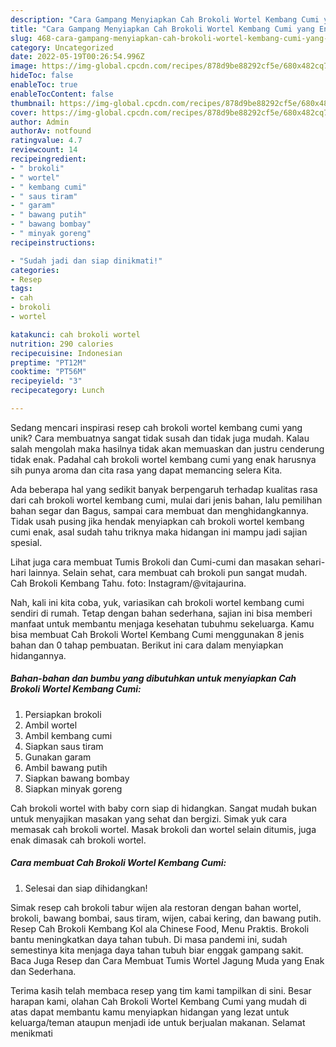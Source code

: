 ```yaml
---
description: "Cara Gampang Menyiapkan Cah Brokoli Wortel Kembang Cumi yang Enak"
title: "Cara Gampang Menyiapkan Cah Brokoli Wortel Kembang Cumi yang Enak"
slug: 468-cara-gampang-menyiapkan-cah-brokoli-wortel-kembang-cumi-yang-enak
category: Uncategorized
date: 2022-05-19T00:26:54.996Z
image: https://img-global.cpcdn.com/recipes/878d9be88292cf5e/680x482cq70/cah-brokoli-wortel-kembang-cumi-foto-resep-utama.jpg
hideToc: false
enableToc: true
enableTocContent: false
thumbnail: https://img-global.cpcdn.com/recipes/878d9be88292cf5e/680x482cq70/cah-brokoli-wortel-kembang-cumi-foto-resep-utama.jpg
cover: https://img-global.cpcdn.com/recipes/878d9be88292cf5e/680x482cq70/cah-brokoli-wortel-kembang-cumi-foto-resep-utama.jpg
author: Admin
authorAv: notfound
ratingvalue: 4.7
reviewcount: 14
recipeingredient:
- " brokoli"
- " wortel"
- " kembang cumi"
- " saus tiram"
- " garam"
- " bawang putih"
- " bawang bombay"
- " minyak goreng"
recipeinstructions:

- "Sudah jadi dan siap dinikmati!"
categories:
- Resep
tags:
- cah
- brokoli
- wortel

katakunci: cah brokoli wortel 
nutrition: 290 calories
recipecuisine: Indonesian
preptime: "PT12M"
cooktime: "PT56M"
recipeyield: "3"
recipecategory: Lunch

---
```





Sedang mencari inspirasi resep cah brokoli wortel kembang cumi yang unik? Cara membuatnya sangat tidak susah dan tidak juga mudah. Kalau salah mengolah maka hasilnya tidak akan memuaskan dan justru cenderung tidak enak. Padahal cah brokoli wortel kembang cumi yang enak harusnya sih punya aroma dan cita rasa yang dapat memancing selera Kita.





Ada beberapa hal yang sedikit banyak berpengaruh terhadap kualitas rasa dari cah brokoli wortel kembang cumi, mulai dari jenis bahan, lalu pemilihan bahan segar dan Bagus, sampai cara membuat dan menghidangkannya. Tidak usah pusing jika hendak menyiapkan cah brokoli wortel kembang cumi enak,      asal sudah tahu triknya maka hidangan ini mampu jadi sajian spesial.














Lihat juga cara membuat Tumis Brokoli dan Cumi-cumi dan masakan sehari-hari lainnya. Selain sehat, cara membuat cah brokoli pun sangat mudah. Cah Brokoli Kembang Tahu. foto: Instagram/@vitajaurina.






Nah, kali ini kita coba, yuk, variasikan cah brokoli wortel kembang cumi sendiri di rumah. Tetap dengan bahan sederhana, sajian ini bisa memberi manfaat untuk membantu menjaga kesehatan tubuhmu sekeluarga. Kamu bisa membuat Cah Brokoli Wortel Kembang Cumi menggunakan 8 jenis bahan dan 0 tahap pembuatan. Berikut ini cara dalam menyiapkan hidangannya.

<!--inarticleads1-->

##### Bahan-bahan dan bumbu yang dibutuhkan untuk menyiapkan Cah Brokoli Wortel Kembang Cumi:

1. Persiapkan  brokoli
1. Ambil  wortel
1. Ambil  kembang cumi
1. Siapkan  saus tiram
1. Gunakan  garam
1. Ambil  bawang putih
1. Siapkan  bawang bombay
1. Siapkan  minyak goreng


Cah brokoli wortel with baby corn siap di hidangkan. Sangat mudah bukan untuk menyajikan masakan yang sehat dan bergizi. Simak yuk cara memasak cah brokoli wortel. Masak brokoli dan wortel selain ditumis, juga enak dimasak cah brokoli wortel. 

<!--inarticleads2-->

##### Cara membuat Cah Brokoli Wortel Kembang Cumi:


1. Selesai dan siap dihidangkan!

Simak resep cah brokoli tabur wijen ala restoran dengan bahan wortel, brokoli, bawang bombai, saus tiram, wijen, cabai kering, dan bawang putih. Resep Cah Brokoli Kembang Kol ala Chinese Food, Menu Praktis. Brokoli bantu meningkatkan daya tahan tubuh. Di masa pandemi ini, sudah semestinya kita menjaga daya tahan tubuh biar enggak gampang sakit. Baca Juga Resep dan Cara Membuat Tumis Wortel Jagung Muda yang Enak dan Sederhana. 

Terima kasih telah membaca resep yang tim kami tampilkan di sini. Besar harapan kami, olahan Cah Brokoli Wortel Kembang Cumi yang mudah di atas dapat membantu kamu menyiapkan hidangan yang lezat untuk keluarga/teman ataupun menjadi ide untuk berjualan makanan. Selamat menikmati
